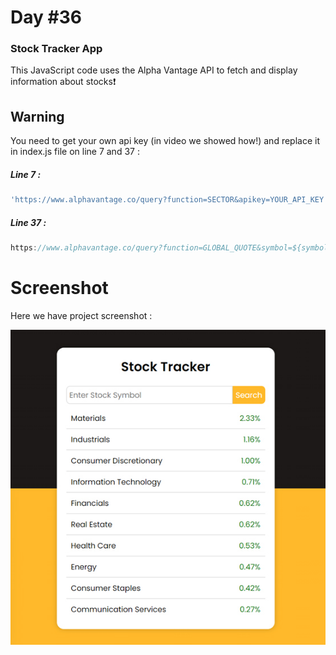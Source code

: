 # Day #36

### Stock Tracker App
This JavaScript code uses the Alpha Vantage API to fetch and display information about stocks❗️

## Warning
You need to get your own api key (in video we showed how!) and replace it in index.js file on line 7 and 37 :

##### Line 7 :

```javascript
'https://www.alphavantage.co/query?function=SECTOR&apikey=YOUR_API_KEY'
```

##### Line 37 :

```javascript
https://www.alphavantage.co/query?function=GLOBAL_QUOTE&symbol=${symbol}&apikey=YOUR_API_KEY
```


# Screenshot
Here we have project screenshot :

![screenshot](screenshot.jpg)